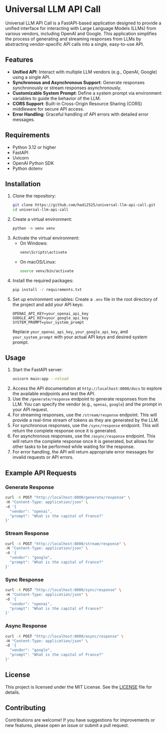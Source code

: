 # Universal LLM API Call

Universal LLM API Call is a FastAPI-based application designed to provide a unified interface for interacting with Large Language Models (LLMs) from various vendors, including OpenAI and Google. This application simplifies the process of generating and streaming responses from LLMs by abstracting vendor-specific API calls into a single, easy-to-use API.

## Features

- **Unified API**: Interact with multiple LLM vendors (e.g., OpenAI, Google) using a single API.
- **Synchronous and Asynchronous Support**: Generate responses synchronously or stream responses asynchronously.
- **Customizable System Prompt**: Define a system prompt via environment variables to guide the behavior of the LLM.
- **CORS Support**: Built-in Cross-Origin Resource Sharing (CORS) middleware for secure API access.
- **Error Handling**: Graceful handling of API errors with detailed error messages.

## Requirements

- Python 3.12 or higher
- FastAPI
- Uvicorn
- OpenAI Python SDK
- Python dotenv

## Installation

1. Clone the repository:
   ```bash
   git clone https://github.com/hadi2525/universal-llm-api-call.git
   cd universal-llm-api-call

2. Create a virtual environment:
   ```bash
   python -m venv venv
   ```
3. Activate the virtual environment:
   - On Windows:
     ```bash
     venv\Scripts\activate
     ```
   - On macOS/Linux:
     ```bash
     source venv/bin/activate
     ```
4. Install the required packages:
   ```bash
   pip install -r requirements.txt
   ```
5. Set up environment variables:
   Create a `.env` file in the root directory of the project and add your API keys:
   ```env
   OPENAI_API_KEY=your_openai_api_key
   GOOGLE_API_KEY=your_google_api_key
   SYSTEM_PROMPT=your_system_prompt
   ```
   Replace `your_openai_api_key`, `your_google_api_key`, and `your_system_prompt` with your actual API keys and desired system prompt.

## Usage
1. Start the FastAPI server:
   ```bash
   uvicorn main:app --reload
   ```
2. Access the API documentation at `http://localhost:8000/docs` to explore the available endpoints and test the API.
3. Use the `/generate/response` endpoint to generate responses from the LLM. You can specify the vendor (e.g., `openai`, `google`) and the prompt in your API request.
4. For streaming responses, use the `/stream/response` endpoint. This will provide a real-time stream of tokens as they are generated by the LLM.
5. For synchronous responses, use the `/sync/response` endpoint. This will return the complete response once it is generated.
6. For asynchronous responses, use the `/async/response` endpoint. This will return the complete response once it is generated, but allows for other tasks to be performed while waiting for the response.
7. For error handling, the API will return appropriate error messages for invalid requests or API errors.
## Example API Requests
### Generate Response
```bash
curl -X POST "http://localhost:8000/generate/response" \
-H "Content-Type: application/json" \
-d '{
  "vendor": "openai",
  "prompt": "What is the capital of France?"
}'
```
### Stream Response
```bash
curl -X POST "http://localhost:8000/stream/response" \
-H "Content-Type: application/json" \
-d '{
  "vendor": "google",
  "prompt": "What is the capital of France?"
}'
```
### Sync Response
```bash
curl -X POST "http://localhost:8000/sync/response" \
-H "Content-Type: application/json" \
-d '{
  "vendor": "openai",
  "prompt": "What is the capital of France?"
}'
```
### Async Response
```bash
curl -X POST "http://localhost:8000/async/response" \
-H "Content-Type: application/json" \
-d '{
  "vendor": "google",
  "prompt": "What is the capital of France?"
}'
```
## License
This project is licensed under the MIT License. See the [LICENSE](LICENSE) file for details.
## Contributing
Contributions are welcome! If you have suggestions for improvements or new features, please open an issue or submit a pull request.
  